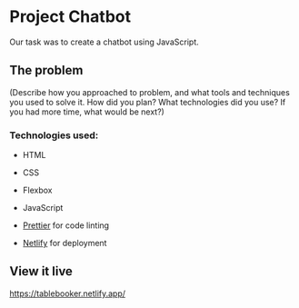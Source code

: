 # Project Chatbot

Our task was to create a chatbot using JavaScript.

## The problem

(Describe how you approached to problem, and what tools and techniques you used to solve it.
How did you plan?
What technologies did you use?
If you had more time, what would be next?)

### Technologies used:

- HTML
- CSS
- Flexbox
- JavaScript

- [Prettier](https://www.prettier.io/) for code linting
- [Netlify](https://www.netlify.com/) for deployment

## View it live

<https://tablebooker.netlify.app/>
